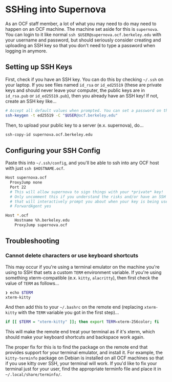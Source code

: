 # SSHing into Supernova

As an OCF staff member, a lot of what you may need to do may need to happen on an OCF machine. The machine set aside for this is `supernova`. You can login to it like normal `ssh $USER@supernova.ocf.berkeley.edu` with your username and password, but should seriously consider creating and uploading an SSH key so that you don't need to type a password when logging in anymore.

## Setting up SSH Keys

First, check if you have an SSH key. You can do this by checking `~/.ssh` on your laptop. If you see files named `id_rsa` or `id_ed25519` (these are private keys and should never leave your computer, the public keys are in `id_rsa.pub` or `id_ed25519.pub`), then you already have an SSH key! If not, create an SSH key like…

```bash
# Accept all default values when prompted. You can set a password on the key if you want.
ssh-keygen -t ed25519 -C "$USER@ocf.berkeley.edu"
```

Then, to upload your public key to a server (e.x. supernova), do…

```bash
ssh-copy-id supernova.ocf.berkeley.edu
```

## Configuring your SSH Config

Paste this into `~/.ssh/config`, and you'll be able to ssh into any OCF host with just `ssh $HOSTNAME.ocf`.

```bash
Host supernova.ocf
  ProxyJump none
  Port 22
  # This will allow supernova to sign things with your *private* key!
  # Only uncomment this if you understand the risks and/or have an SSH agent 
  # that will interactively prompt you about when your key is being used.
  # ForwardAgent yes

Host *.ocf
    Hostname %h.berkeley.edu
    ProxyJump supernova.ocf
```

## Troubleshooting

### Cannot delete characters or use keyboard shortcuts

This may occur if you're using a terminal emulator on the machine you're using to SSH that sets a custom `TERM` environment variable. If you're using something xterm-compatible (e.x. `kitty`, `alacritty`), then first check the value of `TERM` as follows…

```bash
❯ echo $TERM
xterm-kitty
```

And then add this to your `~/.bashrc` on the remote end (replacing `xterm-kitty` with the `TERM` variable you got in the first step)…

```bash
if [[ $TERM = "xterm-kitty" ]]; then export TERM=xterm-256color; fi
```

This will make the remote end treat your terminal as if it's xterm, which should make your keyboard shortcuts and backspace work again.

The proper fix for this is to find the package on the remote end that provides support for your terminal emulator, and install it. For example, the `kitty-terminfo` package on Debian is installed on all OCF machines so that if you use kitty over SSH, your terminal will work. If you'd like to fix your terminal just for your user, find the appropriate terminfo file and place it in `~/.local/share/terminfo/`.